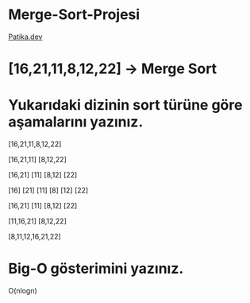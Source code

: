 # Merge-Sort-Projesi

[Patika.dev](https://www.patika.dev/tr)

# [16,21,11,8,12,22] -> Merge Sort
# Yukarıdaki dizinin sort türüne göre aşamalarını yazınız.
  [16,21,11,8,12,22] 
  
  [16,21,11]      [8,12,22]
  
  [16,21] [11]     [8,12] [22]
  
  [16] [21] [11]    [8] [12] [22]
  
  [16,21] [11]     [8,12] [22]
  
  [11,16,21]       [8,12,22]
  
  [8,11,12,16,21,22]
  
# Big-O gösterimini yazınız.
  O(nlogn)
